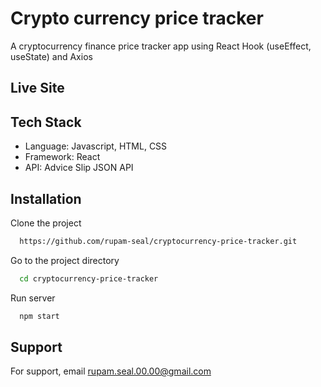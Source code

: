 # Crypto currency price tracker
A cryptocurrency finance price tracker app using React Hook (useEffect, useState) and Axios

## Live Site

## Tech Stack

- Language: Javascript, HTML, CSS
- Framework: React
- API: Advice Slip JSON API

## Installation

Clone the project

```bash
  https://github.com/rupam-seal/cryptocurrency-price-tracker.git
```

Go to the project directory

```bash
  cd cryptocurrency-price-tracker

```

Run server

```bash
  npm start
```

## Support

For support, email rupam.seal.00.00@gmail.com
